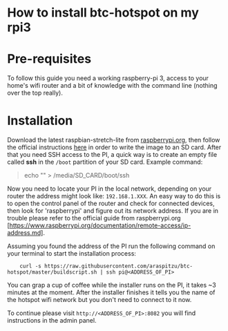 # How to install btc-hotspot on my rpi3

# Pre-requisites

To follow this guide you need a working raspberry-pi 3, access to your home's wifi router and a bit
of knowledge with the command line (nothing over the top really).

# Installation

Download the latest raspbian-stretch-lite from [raspberrypi.org](https://www.raspberrypi.org/downloads/raspbian/), then 
follow the official instructions [here](https://www.raspberrypi.org/documentation/installation/installing-images/README.md) in order 
to write the image to an SD card. After that you need SSH access to the PI, a quick way is to create an empty file called __ssh__ in the
`/boot` partition of your SD card. Example command: 
> echo "" > /media/SD_CARD/boot/ssh

Now you need to locate your PI in the local network, depending on your router the address might look like: `192.168.1.XXX`. An easy
way to do this is to open the control panel of the router and check for connected devices, then look for 'raspberrypi' and figure out
its network address. If you are in trouble please refer to the official guide from raspberrypi.org [https://www.raspberrypi.org/documentation/remote-access/ip-address.md].

Assuming you found the address of the PI run the following command on your terminal to start the installation 
process: 

```
    curl -s https://raw.githubusercontent.com/araspitzu/btc-hotspot/master/buildscript.sh | ssh pi@<ADDRESS_OF_PI>
```

You can grap a cup of coffee while the installer runs on the PI, it takes ~3 minutes at the moment. After the installer finishes
it tells you the name of the hotspot wifi network but you don't need to connect to it now. 

To continue please visit `http://<ADDRESS_OF_PI>:8082` you will find instructions in the admin panel.
